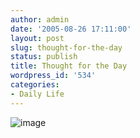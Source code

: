 ```yaml
---
author: admin
date: '2005-08-26 17:11:00'
layout: post
slug: thought-for-the-day
status: publish
title: Thought for the Day
wordpress_id: '534'
categories:
- Daily Life
---
```


![image](http://www.arcanology.com/images/writingonthewall.jpg)
